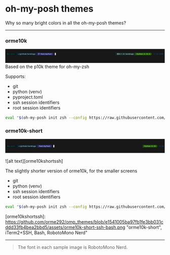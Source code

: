 # oh-my-posh themes

Why so many bright colors in all the oh-my-posh themes?

---

### orme10k

![alt text][orme10k]
Based on the p10k theme for oh-my-zsh

Supports:

- git
- python (venv)
- pyproject.toml
- ssh session identifiers
- root session identifiers

```bash
eval "$(oh-my-posh init zsh --config https://raw.githubusercontent.com/orme292/omp_themes/refs/heads/master/orme10k.omp.yaml)"
```

### orme10k-short

![alt text][orme10kshort]

![alt text][orme10kshortssh]

The slightly shorter version of orme10k, for the smaller screens

- git
- python (venv)
- ssh session identifiers
- root session identifiers

```bash
eval "$(oh-my-posh init zsh --config https://raw.githubusercontent.com/orme292/omp_themes/refs/heads/master/orme10k-short.omp.yaml)"
```

[orme10k]: https://github.com/orme292/omp_themes/blob/e1541005ba97fb1fe3bb031cddd33fb4bea2bbd5/assets/orme10k.png "orme10k, iTerm2, Zsh, RobotoMono Nerd"
[orme10kshort]: https://github.com/orme292/omp_themes/blob/e1541005ba97fb1fe3bb031cddd33fb4bea2bbd5/assets/orme10k-short.png "orme10k-short, iTerm2, Zsh, RobotoMono Nerd"

[orme10kshortssh]: https://github.com/orme292/omp_themes/blob/e1541005ba97fb1fe3bb031cddd33fb4bea2bbd5/assets/orme10k-short-ssh-bash.png "orme10k-short", iTerm2+SSH, Bash, RobotoMono Nerd"

---

> The font in each sample image is RobotoMono Nerd.
